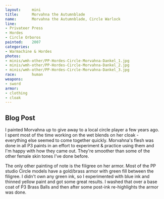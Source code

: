 ```yaml
---
layout:     mini
title:      Morvahna the Autumnblade
name:       Morvahna the Autumnblade, Circle Warlock
line:       
- Privateer Press
- Hordes
- Circle Orboros
painted:    2007
categories:
- Warmachine & Hordes
photos:
- minis/wmh-other/PP-Hordes-Circle-Morvahna-Dankel_1.jpg
- minis/wmh-other/PP-Hordes-Circle-Morvahna-Dankel_2.jpg
- minis/wmh-other/PP-Hordes-Circle-Morvahna-Dankel_3.jpg
race:       human
weapons:    
- sword
armor:      
- clothing
- cloak
---
```


## Blog Post
I painted Morvahna up to give away to a local circle player a few years ago.  I spent most of the time working on the wet blends on her cloak - everything else seemed to come together quickly. Morvahna's flesh was done in all P3 paints in an effort to experiment & practice using them and I'm happy with how they came out. They're smoother than some of the other female skin tones I've done before.
 
The only other painting of note is the filigree on her armor. Most of the PP studio Circle models have a gold/brass armor with green fill between the filigree. I didn't own any green ink, so I experimented with blue ink and thinned yellow paint and got some great results. I washed that over a base coat of P3 Brass Balls and then after some post-ink re-highlights the armor was done.